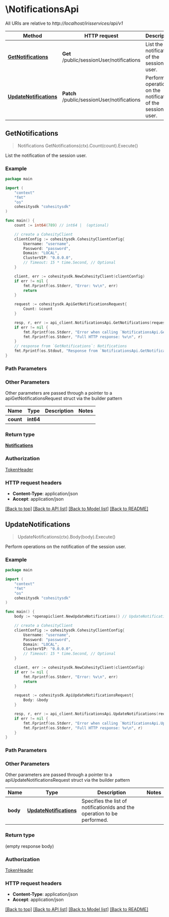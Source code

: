 # \NotificationsApi

All URIs are relative to *http://localhost/irisservices/api/v1*

Method | HTTP request | Description
------------- | ------------- | -------------
[**GetNotifications**](NotificationsApi.md#GetNotifications) | **Get** /public/sessionUser/notifications | List the notification of the session user.
[**UpdateNotifications**](NotificationsApi.md#UpdateNotifications) | **Patch** /public/sessionUser/notifications | Perform operations on the notification of the session user.



## GetNotifications

> Notifications GetNotifications(ctx).Count(count).Execute()

List the notification of the session user.

### Example

```go
package main

import (
    "context"
    "fmt"
    "os"
    cohesitysdk "cohesitysdk"
)

func main() {
    count := int64(789) // int64 |  (optional)

    // create a CohesityClient
    clientConfig := cohesitysdk.CohesityClientConfig{
        Username: "username",
        Password: "password",
        Domain: "LOCAL",
        ClusterVIP: "0.0.0.0",
        // Timeout: 15 * time.Second, // Optional 
    }

    client, err := cohesitysdk.NewCohesityClient(clientConfig)
    if err != nil {
        fmt.Fprintf(os.Stderr, "Error: %v\n", err)
        return
    }

    request := cohesitysdk.ApiGetNotificationsRequest{
        Count: &count
    }

    resp, r, err := api_client.NotificationsApi.GetNotifications(request)
    if err != nil {
        fmt.Fprintf(os.Stderr, "Error when calling `NotificationsApi.GetNotifications``: %v\n", err)
        fmt.Fprintf(os.Stderr, "Full HTTP response: %v\n", r)
    }
    // response from `GetNotifications`: Notifications
    fmt.Fprintf(os.Stdout, "Response from `NotificationsApi.GetNotifications`: %v\n", resp)
}
```

### Path Parameters



### Other Parameters

Other parameters are passed through a pointer to a apiGetNotificationsRequest struct via the builder pattern


Name | Type | Description  | Notes
------------- | ------------- | ------------- | -------------
 **count** | **int64** |  | 

### Return type

[**Notifications**](Notifications.md)

### Authorization

[TokenHeader](../README.md#TokenHeader)

### HTTP request headers

- **Content-Type**: application/json
- **Accept**: application/json

[[Back to top]](#) [[Back to API list]](../README.md#documentation-for-api-endpoints)
[[Back to Model list]](../README.md#documentation-for-models)
[[Back to README]](../README.md)


## UpdateNotifications

> UpdateNotifications(ctx).Body(body).Execute()

Perform operations on the notification of the session user.



### Example

```go
package main

import (
    "context"
    "fmt"
    "os"
    cohesitysdk "cohesitysdk"
)

func main() {
    body := *openapiclient.NewUpdateNotifications() // UpdateNotifications | Specifies the list of notificationIds and the operation to be performed.

    // create a CohesityClient
    clientConfig := cohesitysdk.CohesityClientConfig{
        Username: "username",
        Password: "password",
        Domain: "LOCAL",
        ClusterVIP: "0.0.0.0",
        // Timeout: 15 * time.Second, // Optional 
    }

    client, err := cohesitysdk.NewCohesityClient(clientConfig)
    if err != nil {
        fmt.Fprintf(os.Stderr, "Error: %v\n", err)
        return
    }

    request := cohesitysdk.ApiUpdateNotificationsRequest{
        Body: &body
    }

    resp, r, err := api_client.NotificationsApi.UpdateNotifications(request)
    if err != nil {
        fmt.Fprintf(os.Stderr, "Error when calling `NotificationsApi.UpdateNotifications``: %v\n", err)
        fmt.Fprintf(os.Stderr, "Full HTTP response: %v\n", r)
    }
}
```

### Path Parameters



### Other Parameters

Other parameters are passed through a pointer to a apiUpdateNotificationsRequest struct via the builder pattern


Name | Type | Description  | Notes
------------- | ------------- | ------------- | -------------
 **body** | [**UpdateNotifications**](UpdateNotifications.md) | Specifies the list of notificationIds and the operation to be performed. | 

### Return type

 (empty response body)

### Authorization

[TokenHeader](../README.md#TokenHeader)

### HTTP request headers

- **Content-Type**: application/json
- **Accept**: application/json

[[Back to top]](#) [[Back to API list]](../README.md#documentation-for-api-endpoints)
[[Back to Model list]](../README.md#documentation-for-models)
[[Back to README]](../README.md)

